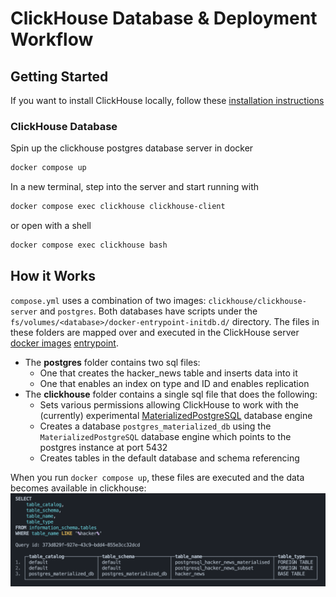 # ClickHouse Database & Deployment Workflow

## Getting Started
If you want to install ClickHouse locally, follow these [installation instructions](https://clickhouse.com/docs/en/getting-started/quick-start)

### ClickHouse Database
Spin up the clickhouse postgres database server in docker
```sh
docker compose up
```

In a new terminal, step into the server and start running with
```sh
docker compose exec clickhouse clickhouse-client
```
or open with a shell
```sh
docker compose exec clickhouse bash
```

## How it Works
`compose.yml` uses a combination of two images: `clickhouse/clickhouse-server` and `postgres`. Both databases have scripts under the `fs/volumes/<database>/docker-entrypoint-initdb.d/` directory. The files in these folders are mapped over and executed in the ClickHouse server [docker images](https://github.com/ClickHouse/ClickHouse/blob/master/docker/server/Dockerfile.ubuntu) [entrypoint](https://github.com/ClickHouse/ClickHouse/blob/master/docker/server/entrypoint.sh). 
* The **postgres** folder contains two sql files:
  * One that creates the hacker_news table and inserts data into it
  * One that enables an index on type and ID and enables replication
* The **clickhouse** folder contains a single sql file that does the following:
  * Sets various permissions allowing ClickHouse to work with the (currently) experimental [MaterializedPostgreSQL](https://clickhouse.com/docs/en/engines/table-engines/integrations/materialized-postgresql) database engine
  * Creates a database `postgres_materialized_db` using the `MaterializedPostgreSQL` database engine which points to the postgres instance at port 5432
  * Creates tables in the default database and schema referencing

When you run `docker compose up`, these files are executed and the data becomes available in clickhouse:
![](../extras/images/screenshot-tables-created.png) 
